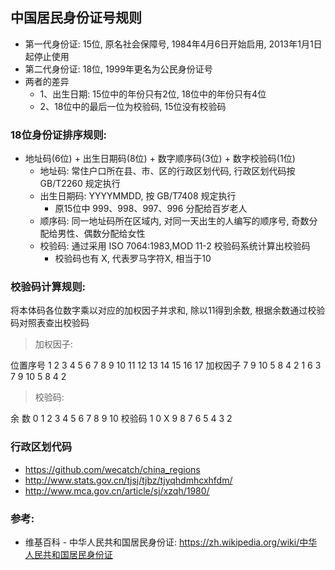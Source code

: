 ## 中国居民身份证号规则

* 第一代身份证: 15位, 原名社会保障号, 1984年4月6日开始启用, 2013年1月1日起停止使用
* 第二代身份证: 18位, 1999年更名为公民身份证号
* 两者的差异
  - 1、出生日期: 15位中的年份只有2位, 18位中的年份只有4位
  - 2、18位中的最后一位为校验码, 15位没有校验码

### 18位身份证排序规则:

* 地址码(6位) + 出生日期码(8位) + 数字顺序码(3位) + 数字校验码(1位)
  - 地址码: 常住户口所在县、市、区的行政区划代码, 行政区划代码按 GB/T2260 规定执行
  - 出生日期码: YYYYMMDD, 按 GB/T7408 规定执行
    + 原15位中 999、998、997、996 分配给百岁老人
  - 顺序码: 同一地址码所在区域内, 对同一天出生的人编写的顺序号, 奇数分配给男性、偶数分配给女性
  - 校验码: 通过采用 ISO 7064:1983,MOD 11-2 校验码系统计算出校验码
    + 校验码也有 X, 代表罗马字符X, 相当于10

### 校验码计算规则:

将本体码各位数字乘以对应的加权因子并求和, 除以11得到余数, 根据余数通过校验码对照表查出校验码

> 加权因子:

位置序号  1   2   3   4   5   6   7   8   9   10   11   12   13   14   15   16   17
加权因子  7   9   10  5   8   4   2   1   6   3    7    9    10   5    8    4    2

> 校验码:

余   数  0   1   2   3   4   5   6   7   8   9   10
校验码   1   0   X   9   8   7   6   5   4   3   2


### 行政区划代码

* https://github.com/wecatch/china_regions
* http://www.stats.gov.cn/tjsj/tjbz/tjyqhdmhcxhfdm/
* http://www.mca.gov.cn/article/sj/xzqh/1980/

### 参考:

* 维基百科 - 中华人民共和国居民身份证: https://zh.wikipedia.org/wiki/中华人民共和国居民身份证
